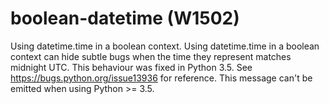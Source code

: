 # boolean-datetime (W1502)

Using datetime.time in a boolean context. Using datetime.time in a
boolean context can hide subtle bugs when the time they represent
matches midnight UTC. This behaviour was fixed in Python 3.5. See
https://bugs.python.org/issue13936 for reference. This message can't be
emitted when using Python \>= 3.5.
